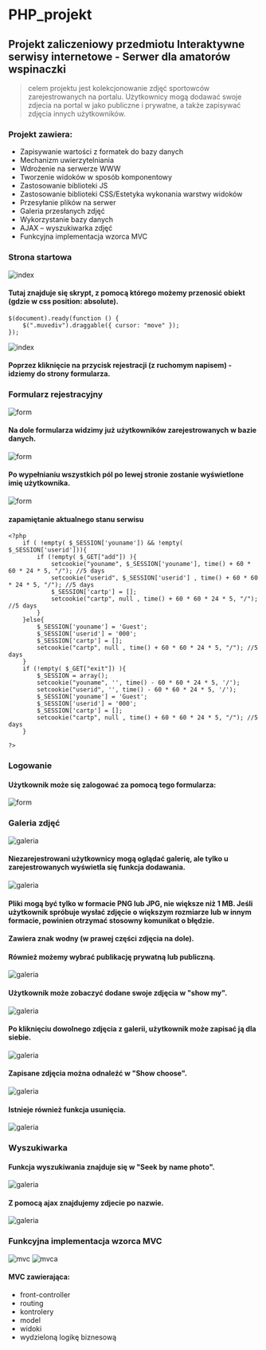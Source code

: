 # PHP_projekt

## Projekt zaliczeniowy przedmiotu Interaktywne serwisy internetowe - Serwer dla amatorów wspinaczki
> celem projektu jest kolekcjonowanie zdjęć sportowców zarejestrowanych na portalu. Użytkownicy mogą dodawać swoje zdjecia na portal w jako publiczne i prywatne, a także zapisywać zdjęcia innych użytkowników.

### Projekt zawiera: 
* Zapisywanie wartości z formatek do bazy danych
* Mechanizm uwierzytelniania
* Wdrożenie na serwerze WWW
* Tworzenie widoków w sposób komponentowy
* Zastosowanie biblioteki JS
* Zastosowanie biblioteki CSS/Estetyka wykonania warstwy widoków
* Przesyłanie plików na serwer
* Galeria przesłanych zdjęć
* Wykorzystanie bazy danych 
* AJAX – wyszukiwarka zdjęć 
* Funkcyjna implementacja wzorca MVC


### Strona startowa
![index](php/index.jpg)
#### Tutaj znajduje się skrypt, z pomocą którego możemy przenosić obiekt (gdzie w css position: absolute).
```
$(document).ready(function () { 
    $(".muvediv").draggable({ cursor: "move" });
});
```
![index](php/prz.jpg)


#### Poprzez kliknięcie na przycisk rejestracji (z ruchomym napisem) - idziemy do strony formularza. 

### Formularz rejestracyjny
![form](php/rejestracja.jpg)

#### Na dole formularza widzimy już użytkowników zarejestrowanych w bazie danych.
![form](php/rejestracja2.jpg)
#### Po wypełnianiu wszystkich pól po lewej stronie zostanie wyświetlone imię użytkownika.
![form](php/rejestracja1.jpg)

#### zapamiętanie aktualnego stanu serwisu

```
<?php	
	if ( !empty( $_SESSION['youname']) && !empty( $_SESSION['userid'])){
		if (!empty( $_GET["add"]) ){
			setcookie("youname", $_SESSION['youname'], time() + 60 * 60 * 24 * 5, "/"); //5 days
			setcookie("userid", $_SESSION['userid'] , time() + 60 * 60 * 24 * 5, "/"); //5 days	
			$_SESSION['cartp'] = [];
			setcookie("cartp", null , time() + 60 * 60 * 24 * 5, "/"); //5 days	
		}
	}else{
		$_SESSION['youname'] = 'Guest';
		$_SESSION['userid'] = '000';
		$_SESSION['cartp'] = [];	
		setcookie("cartp", null , time() + 60 * 60 * 24 * 5, "/"); //5 days		
	}	
	if (!empty( $_GET["exit"]) ){
		$_SESSION = array();
		setcookie("youname", '', time() - 60 * 60 * 24 * 5, '/');
		setcookie("userid", '', time() - 60 * 60 * 24 * 5, '/');
		$_SESSION['youname'] = 'Guest';
		$_SESSION['userid'] = '000';	
		$_SESSION['cartp'] = [];
		setcookie("cartp", null , time() + 60 * 60 * 24 * 5, "/"); //5 days
	}	

?>
```
### Logowanie
#### Użytkownik może się zalogować za pomocą tego formularza: 
![form](php/logowanie.jpg)

### Galeria zdjęć
![galeria](php/galeria.jpg)
#### Niezarejestrowani użytkownicy mogą oglądać galerię, ale tylko u zarejestrowanych wyświetla się funkcja dodawania.
![galeria](php/dodacZd.jpg)
#### Pliki mogą być tylko w formacie PNG lub JPG, nie większe niż 1 MB. Jeśli użytkownik spróbuje wysłać zdjęcie o większym rozmiarze lub w innym formacie, powinien otrzymać stosowny komunikat o błędzie.

#### Zawiera znak wodny (w prawej części zdjęcia na dole).
#### Również możemy wybrać publikację prywatną lub publiczną.
![galeria](php/dodanieZd1.jpg)
#### Użytkownik może zobaczyć dodane swoje zdjęcia w "show my".
![galeria](php/dodanieZd2.jpg)
####  Po kliknięciu dowolnego zdjęcia z galerii, użytkownik może zapisać ją dla siebie.
![galeria](php/selected.jpg)

#### Zapisane zdjęcia można odnaleźć w "Show choose".
![galeria](php/selected3.jpg)
#### Istnieje również funkcja usunięcia.
![galeria](php/selected2.jpg)

### Wyszukiwarka
#### Funkcja wyszukiwania znajduje się w "Seek by name photo".
![galeria](php/wyszukiw.jpg)
#### Z pomocą ajax znajdujemy zdjecie po nazwie.
![galeria](php/wyszukiw1.jpg)


### Funkcyjna implementacja wzorca MVC
![mvc](php/mvcG.jpg)
![mvca](php/mvcA.jpg)

#### MVC zawierająca: 
* front-controller
* routing
* kontrolery
* model
* widoki 
* wydzieloną logikę biznesową

